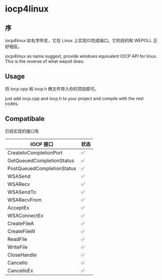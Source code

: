 
# iocp4linux

## 序

iocp4linux 如名字所言，它在 Linux 上实现IO完成端口。它的目的和 WEPOLL 正好相反。

iocp4linux as name suggest, provide windows equivalent IOCP API for linux. This is the reverse
of what wepoll does.


## Usage

将 iocp.cpp 和 iocp.h 俩文件带入你的项目即可。

just add iocp.cpp and iocp.h to your project and compile with the rest codes.

## Compatibale

已经实现的接口有

| IOCP 接口    | 状态 |
| -------- | ------- |
| CreateIoCompletionPort | ✅    |
| GetQueuedCompletionStatus  | ✅ |
| PostQueuedCompletionStatus   |  ✅  |
| WSASend    |  ✅  |
| WSARecv    |  ✅  |
| WSASendTo    |  ✅  |
| WSARecvFrom    |  ✅  |
| AcceptEx   |  ✅  |
| WSAConnectEx |✅ |
| CreateFileA |✅ |
| CreateFileW |✅ |
| ReadFile |✅ |
| WriteFile | ✅ |
| CloseHandle |✅ |
| CancelIo|✅|
| CancelIoEx|✅|



